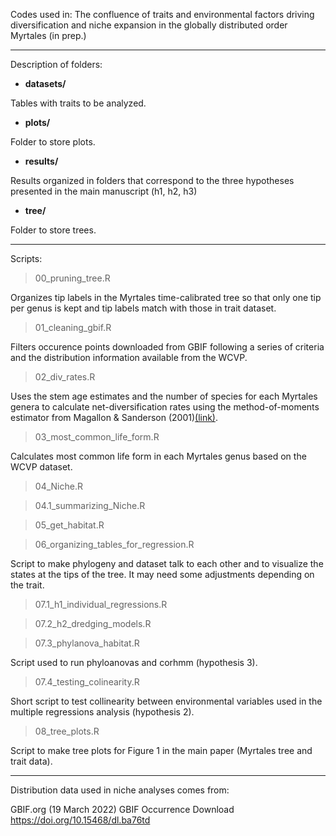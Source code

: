 Codes used in: The confluence of traits and environmental factors driving diversification and niche expansion in the globally distributed order Myrtales (in prep.)

----
Description of folders: 
 
- **datasets/** 

Tables with traits to be analyzed. 

- **plots/** 

Folder to store plots. 

- **results/** 

Results organized in folders that correspond to the three hypotheses presented in the main manuscript (h1, h2, h3)

- **tree/** 

Folder to store trees.  

----
Scripts:

> 00_pruning_tree.R

Organizes tip labels in the Myrtales time-calibrated tree so that only one tip per genus is kept and tip labels match with those in trait dataset.

> 01_cleaning_gbif.R 

Filters occurence points downloaded from GBIF following a series of criteria and the distribution information available from the WCVP.

> 02_div_rates.R

Uses the stem age estimates and the number of species for each Myrtales genera to calculate net-diversification rates using the method-of-moments estimator from Magallon & Sanderson (2001)[(link)](https://onlinelibrary.wiley.com/doi/abs/10.1111/j.0014-3820.2001.tb00826.x).

> 03_most_common_life_form.R 

Calculates most common life form in each Myrtales genus based on the WCVP dataset.

> 04_Niche.R 



> 04.1_summarizing_Niche.R 



> 05_get_habitat.R 



> 06_organizing_tables_for_regression.R 

Script to make phylogeny and dataset talk to each other and to visualize the states at the tips of the tree. It may need some adjustments depending on the trait. 

> 07.1_h1_individual_regressions.R 



> 07.2_h2_dredging_models.R 



> 07.3_phylanova_habitat.R 

Script used to run phyloanovas and corhmm (hypothesis 3).

> 07.4_testing_colinearity.R 

Short script to test collinearity between environmental variables used in the multiple regressions analysis (hypothesis 2).

> 08_tree_plots.R 

Script to make tree plots for Figure 1 in the main paper (Myrtales tree and trait data).


----
Distribution data used in niche analyses comes from:

GBIF.org (19 March 2022) GBIF Occurrence Download https://doi.org/10.15468/dl.ba76td
